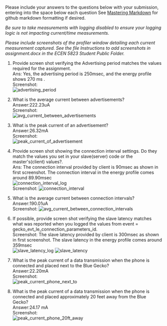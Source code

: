 Please include your answers to the questions below with your submission, entering into the space below each question
See [Mastering Markdown](https://guides.github.com/features/mastering-markdown/) for github markdown formatting if desired.

*Be sure to take measurements with logging disabled to ensure your logging logic is not impacting current/time measurements.*

*Please include screenshots of the profiler window detailing each current measurement captured.  See the file Instructions to add screenshots in assignment.docx in the ECEN 5823 Student Public Folder.*

1. Provide screen shot verifying the Advertising period matches the values required for the assignment.
   <br>Ans: Yes, the advertising period is 250msec, and the energy profile shows 270 ms .
   <br>Screenshot:  
   ![advertising_period](https://github.com/CU-ECEN-5823/ecen5823-assignment5-samu7988/blob/master/images/advertising_period.PNG)  

2. What is the average current between advertisements?
   <br>Answer:222.23uA
   <br>Screenshot:  
   ![avg_current_between_advertisements](https://github.com/CU-ECEN-5823/ecen5823-assignment5-samu7988/blob/master/images/advertising_period.PNG)  

3. What is the peak current of an advertisement? 
   <br>Answer:26.32mA
   <br>Screenshot:  
   ![peak_current_of_advertisement](https://github.com/CU-ECEN-5823/ecen5823-assignment5-samu7988/blob/master/images/advertise_peak_current.PNG)  

4. Provide screen shot showing the connection interval settings. Do they match the values you set in your slave(server) code or the master's(client) values?.
  <br>Ans: The connection interval provided by client is 90msec as shown in first screenshot. The connection interval in the energy profile comes around 89.90msec  
   ![connection_interval_log](https://github.com/CU-ECEN-5823/ecen5823-assignment5-samu7988/blob/master/images/set_parameters_print.PNG)
  <br>Screenshot: 
   ![connection_interval](https://github.com/CU-ECEN-5823/ecen5823-assignment5-samu7988/blob/master/images/connection_interval.PNG)  

5. What is the average current between connection intervals?
   <br>Answer:190.01uA
   <br>Screenshot:
   ![avg_current_between_connection_intervals](https://github.com/CU-ECEN-5823/ecen5823-assignment5-samu7988/blob/master/images/connection_interval.PNG)  

6. If possible, provide screen shot verifying the slave latency matches what was reported when you logged the values from event = gecko_evt_le_connection_parameters_id. 
   <br>Screenshot: The slave latency provided by client is 300msec as shown in first screenshot. The slave latency in the energy profile comes around 359msec  
   ![slave_latency_log](https://github.com/CU-ECEN-5823/ecen5823-assignment5-samu7988/blob/master/images/set_parameters_print.PNG)
   ![slave_latency](https://github.com/CU-ECEN-5823/ecen5823-assignment5-samu7988/blob/master/images/slave_latency_300msec.PNG)  

7. What is the peak current of a data transmission when the phone is connected and placed next to the Blue Gecko? 
   <br>Answer:22.20mA
   <br>Screenshot:  
   ![peak_current_phone_next_to](https://github.com/CU-ECEN-5823/ecen5823-assignment5-samu7988/blob/master/images/phone_near_gecko.PNG)  
   
8. What is the peak current of a data transmission when the phone is connected and placed approximately 20 feet away from the Blue Gecko? 
   <br>Answer:24.17 mA
   <br>Screenshot:  
   ![peak_current_phone_20ft_away](https://github.com/CU-ECEN-5823/ecen5823-assignment5-samu7988/blob/master/images/phone_away_gecko.PNG)  
   